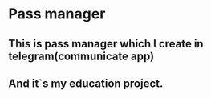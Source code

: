 # Pass manager
## This is pass manager which I create in telegram(communicate app)
## And it`s my education project.
